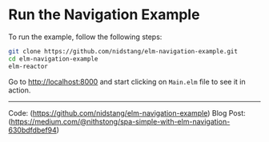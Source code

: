 # Run the Navigation Example

To run the example, follow the following steps:

```bash
git clone https://github.com/nidstang/elm-navigation-example.git
cd elm-navigation-example
elm-reactor
```
Go to [http://localhost:8000](http://localhost:8000) and start clicking on `Main.elm` file to see it in action.


---

Code: (https://github.com/nidstang/elm-navigation-example)
Blog Post: (https://medium.com/@nithstong/spa-simple-with-elm-navigation-630bdfdbef94)
